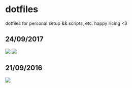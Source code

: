 # dotfiles
dotfiles for personal setup &amp;&amp; scripts, etc. happy ricing &lt;3

## 24/09/2017

![](https://i.imgur.com/rQuKG9B.jpg)
![](https://i.imgur.com/PYUCi0y.png)

## 21/09/2016
![](https://i.imgur.com/NnDfj1Q.png)
